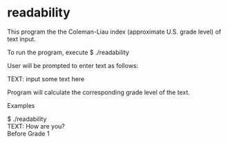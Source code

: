 # readability

This program the the Coleman-Liau index (approximate U.S. grade level) of text input.

To run the program, execute
$ ./readability

User will be prompted to enter text as follows:

TEXT: input some text here

Program will calculate the corresponding grade level of the text.


Examples

$ ./readability <br />
TEXT: How are you? <br />
Before Grade 1<br />


